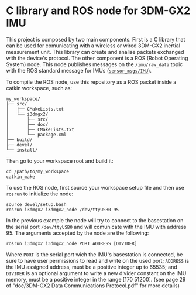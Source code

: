 # C library and ROS node for 3DM-GX2 IMU

This project is composed by two main components. First is a C library that can be used for comunicating with a wireless or wired 3DM-GX2 inertial measurement unit. This library can create and analise packets exchanged with the device's protocol. The other component is a ROS (Robot Operating System) node. This node publishes messages on the `/imu/raw_data` topic with the ROS standard message for IMUs ([`sensor_msgs/IMU`](http://docs.ros.org/api/sensor_msgs/html/msg/Imu.html)).

To compile the ROS node, use this repository as a ROS packet inside a catkin workspace, such as:
```
my_workspace/
├── src/
│   ├── CMakeLists.txt
│   └── i3dmgx2/
│       ├── src/
│       ├── doc/
│       ├── CMakeLists.txt
│       └── package.xml
├── build/
├── devel/
└── install/
```

Then go to your workspace root and build it:
```
cd /path/to/my_workspace
catkin_make
```

To use the ROS node, first source your workspace setup file and then use `rosrun` to initialize the node:
```
source devel/setup.bash
rosrun i3dmgx2 i3dmgx2_node /dev/ttyUSB0 95
```

In the previous example the node will try to connect to the basestation on the serial port `/dev/ttyUSB0` and will comunicate with the IMU with address 95. The arguments accepted by the node are the following:
```
rosrun i3dmgx2 i3dmgx2_node PORT ADDRESS [DIVIDER]
```

Where `PORT` is the serial port wich the IMU's basestation is connected, be sure to have user permissions to read and write on the used port; `ADDRESS` is the IMU assigned address, must be a positive integer up to 65535; and `DIVIDER` is an optional argument to write a new divider constant on the IMU memory, must be a positive integer in the range [170 51200]. (see page 29 of "doc/3DM-GX2 Data Communications Protocol.pdf" for more details)

